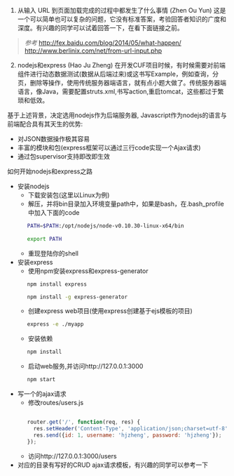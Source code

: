 1. 从输入 URL 到页面加载完成的过程中都发生了什么事情 (Zhen Ou Yun)
 这是一个可以简单也可以复杂的问题，它没有标准答案，考验回答者知识的广度和深度。有兴趣的同学可以试着回答一下，在看下面链接之前。
 > *参考*
 >  http://fex.baidu.com/blog/2014/05/what-happen/
 >  http://www.berlinix.com/net/from-url-input.php
 
2. nodejs和express (Hao Ju Zheng)
 在开发CUF项目时候，有时候需要对前端组件进行动态数据测试(数据从后端过来)或这书写Example，例如查询，分页，删除等操作，使用传统服务器端语言，就有点小题大做了。传统服务器端语言，像Java，需要配置struts.xml,书写action,重启tomcat，这些都过于繁琐和低效。

 基于上述背景，决定选用nodejs作为后端服务器, Javascript作为nodejs的语言与前端配合具有其天生的优势:
 - 对JSON数据操作极其容易
 - 丰富的模块和包(express框架可以通过三行code实现一个Ajax请求)
 - 通过包supervisor支持即改即生效
 
 如何开始nodejs和express之路
 - 安装nodejs
     - 下载安装包(这里以Linux为例)
     - 解压，并将bin目录加入环境变量path中，如果是bash，在.bash_profile中加入下面的code
     ```bash
        PATH=$PATH:/opt/nodejs/node-v0.10.30-linux-x64/bin
        
        export PATH 
     ```
     - 重现登陆你的shell
 - 安装express
     - 使用npm安装express和express-generator
     ```bash
        npm install express

        npm install -g express-generator
     ```
     - 创建express web项目(使用express创建基于ejs模板的项目)
     ```bash
        express -e ./myapp
     ```
     - 安装依赖
     ```bash
        npm install
     ```
     - 启动web服务,并访问http://127.0.0.1:3000
     ```bash
        npm start
     ```
 - 写一个的ajax请求
     - 修改routes/users.js
     ```javascript

        router.get('/', function(req, res) {
          res.setHeader('Content-Type', 'application/json;charset=utf-8');
          res.send({id: 1, username: 'hjzheng', password: 'hjzheng'});
        });

     ```
     - 访问http://127.0.0.1:3000/users
 - 对应的目录有写好的CRUD ajax请求模板，有兴趣的同学可以参考一下